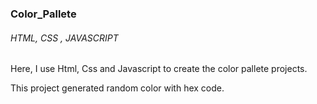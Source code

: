 ### Color_Pallete

###### HTML, CSS , JAVASCRIPT

Here, I use Html, Css and Javascript to create the color pallete projects.

This project generated random color with hex code.

